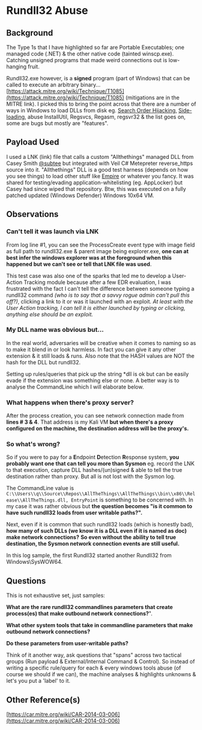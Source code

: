# Rundll32 Abuse

## Background
The Type 1s that I have highlighted so far are Portable Executables; one managed code (.NET) & the other native code (tainted winscp.exe). Catching unsigned programs that made weird connections out is low-hanging fruit. 

Rundll32.exe however, is a **signed** program (part of Windows) that can be called to execute an arbitrary binary... [https://attack.mitre.org/wiki/Technique/T1085](https://attack.mitre.org/wiki/Technique/T1085) (mitigations are in the MITRE link). I picked this to bring the point across that there are a number of ways in Windows to load DLLs from disk eg. [Search Order Hijacking](https://attack.mitre.org/wiki/Technique/T1038), [Side-loading](https://attack.mitre.org/wiki/Technique/T1073), abuse InstallUtil, Regsvcs, Regasm, regsvr32 & the list goes on, some are bugs but mostly are "features". 

## Payload Used
I used a LNK (link) file that calls a custom "Allthethings" managed DLL from Casey Smith [@subtee](https://twitter.com/subTee?ref_src=twsrc%5Egoogle%7Ctwcamp%5Eserp%7Ctwgr%5Eauthor) but integrated with Veil C# Metepreter reverse_https source into it. "Allthethings" DLL is a good test harness (depends on how you see things) to load other stuff like [Empire](https://github.com/EmpireProject/Empire) or whatever you fancy. It was shared for testing/evading application-whitelisting (eg. AppLocker) but Casey had since wiped that repository. Btw, this was executed on a fully patched updated (Windows Defender) Windows 10x64 VM.

## Observations
### Can't tell it was launch via LNK 
From log line #1, you can see the ProcessCreate event type with image field as full path to rundll32.exe & parent image being explorer.exe, **one can at best infer the windows explorer was at the foreground when this happened but we can't see or tell that LNK file was used**.

This test case was also one of the sparks that led me to develop a User-Action Tracking module because after a few EDR evaluation, I was frustrated with the fact I can't tell the difference between someone typing a rundll32 command *(who is to say that a savvy rogue admin can't pull this off?)*, clicking a link to it or was it launched with an exploit. *At least with the User Action tracking, I can tell it is either launched by typing or clicking, anything else should be an exploit.* 

### My DLL name was obvious but...
In the real world, adversaries will be creative when it comes to naming so as to make it blend in or look harmless. In fact you can give it any other extension & it still loads & runs. Also note that the HASH values are NOT the hash for the DLL but rundll32. 

Setting up rules/queries that pick up the string \*dll is ok but can be easily evade if the extension was something else or none. A better way is to  analyse the CommandLine which I will elaborate below.

### What happens when there's proxy server?
After the process creation, you can see network connection made from **lines # 3 & 4**. That address is my Kali VM **but when there's a proxy configured on the machine, the destination address will be the proxy's.**  

### So what's wrong?
So if you were to pay for a **E**ndpoint **D**etection **R**esponse system, **you probably want one that can tell you more than Sysmon** eg. record the LNK to that execution, capture DLL hashes/(un)signed & able to tell the true destination rather than proxy. But all is not lost with the Sysmon log. 

The CommandLine value is  `C:\\Users\\q\\Source\\Repos\\AllTheThings\\AllTheThings\\bin\\x86\\Release\\AllTheThings.dll, EntryPoint` is something to be concerned with. In my case it was rather obvious but **the question becomes "is it common to have such rundll32 loads from user writable paths?".**

Next, even if it is common that such rundll32 loads (which is honestly bad), **how many of such DLLs (we know it is a DLL even if it is named as doc) make network connections?** **So even without the ability to tell true destination, the Sysmon network connection events are still useful.** 

In this log sample, the first Rundll32 started another Rundll32 from Windows\SysWOW64. 

## Questions
This is not exhaustive set, just samples:

**What are the rare rundll32 commandlines parameters that create process(es) that make outbound network connections?**". 

**What other system tools that take in commandline parameters that make outbound network connections?**

**Do these parameters from user-writable paths?**

Think of it another way, ask questions that "spans" across two tactical groups (Run payload & External/Internal Command & Control). So instead of writing a specific rule/query for each & every windows tools abuse (of course we should if we can), the machine analyses & highlights unknowns & let's you put a 'label' to it. 

## Other Reference(s)
[https://car.mitre.org/wiki/CAR-2014-03-006](https://car.mitre.org/wiki/CAR-2014-03-006)